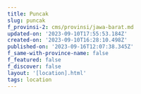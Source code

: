 ```yaml
---
title: Puncak
slug: puncak
f_provinsi-2: cms/provinsi/jawa-barat.md
updated-on: '2023-09-10T17:55:53.184Z'
created-on: '2023-09-10T16:28:10.498Z'
published-on: '2023-09-16T12:07:38.345Z'
f_same-with-province-name: false
f_featured: false
f_discover: false
layout: '[location].html'
tags: location
---
```



